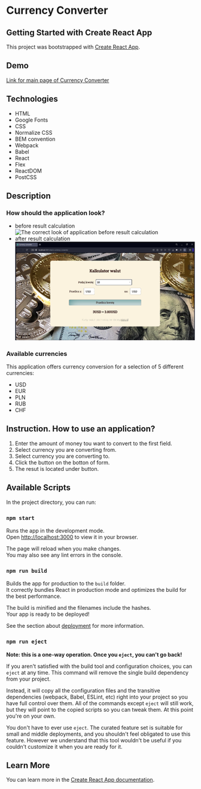 # Currency Converter

## Getting Started with Create React App

This project was bootstrapped with [Create React App](https://github.com/facebook/create-react-app).

## Demo

[Link for main page of Currency Converter](https://sofyahreksoftware.github.io/react_currency-converter/)

## Technologies
- HTML
- Google Fonts
- CSS
- Normalize CSS
- BEM convention
- Webpack
- Babel
- React
- Flex
- ReactDOM
- PostCSS

## Description

### How should the application look?

- before result calculation
![The correct look of application before result calculation](ssBeforeCalculation.png)
- after result calculation
![The correct look of application after result calculation](ssAfterCalculation.png)

### Available currencies
This application offers currency conversion for a selection of 5 different currencies:

- USD
- EUR
- PLN
- RUB
- CHF

## Instruction. How to use an application?
1. Enter the amount of money tou want to convert to the first field.
2. Select currency you are converting from.
3. Select currency you are converting to.
4. Click the button on the botton of form.
5. The resut is located under button.

## Available Scripts

In the project directory, you can run:

### `npm start`

Runs the app in the development mode.\
Open [http://localhost:3000](http://localhost:3000) to view it in your browser.

The page will reload when you make changes.\
You may also see any lint errors in the console.

### `npm run build`

Builds the app for production to the `build` folder.\
It correctly bundles React in production mode and optimizes the build for the best performance.

The build is minified and the filenames include the hashes.\
Your app is ready to be deployed!

See the section about [deployment](https://facebook.github.io/create-react-app/docs/deployment) for more information.

### `npm run eject`

**Note: this is a one-way operation. Once you `eject`, you can't go back!**

If you aren't satisfied with the build tool and configuration choices, you can `eject` at any time. This command will remove the single build dependency from your project.

Instead, it will copy all the configuration files and the transitive dependencies (webpack, Babel, ESLint, etc) right into your project so you have full control over them. All of the commands except `eject` will still work, but they will point to the copied scripts so you can tweak them. At this point you're on your own.

You don't have to ever use `eject`. The curated feature set is suitable for small and middle deployments, and you shouldn't feel obligated to use this feature. However we understand that this tool wouldn't be useful if you couldn't customize it when you are ready for it.

## Learn More

You can learn more in the [Create React App documentation](https://facebook.github.io/create-react-app/docs/getting-started).
